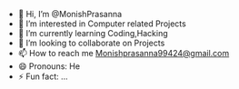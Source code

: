 - 👋 Hi, I’m @MonishPrasanna
- 👀 I’m interested in Computer related Projects
- 🌱 I’m currently learning Coding,Hacking
- 🤝 I’m looking to collaborate on Projects
- 📫 How to reach me Monishprasanna99424@gmail.com
- 😄 Pronouns: He
- ⚡ Fun fact: ...

<!---
monishprasanna/monishprasanna is a ✨ special ✨ repository because its `README.md` (this file) appears on your GitHub profile.
You can click the Preview link to take a look at your changes.
--->
